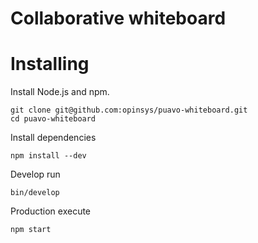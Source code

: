 
# Collaborative whiteboard


# Installing

Install Node.js and npm.

    git clone git@github.com:opinsys/puavo-whiteboard.git
    cd puavo-whiteboard

Install dependencies

    npm install --dev

Develop run

    bin/develop

Production execute

    npm start


